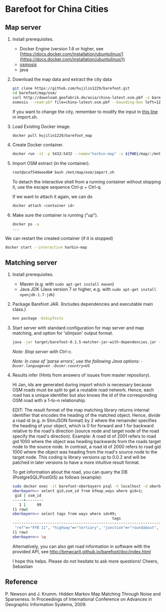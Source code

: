 # Barefoot for China Cities

## Map server

1. Install prerequisites.

    - Docker Engine (version 1.6 or higher, see [https://docs.docker.com/installation/ubuntulinux/](https://docs.docker.com/installation/ubuntulinux/))
    - [osmosis](https://wiki.openstreetmap.org/wiki/Osmosis/Installation)
    - java 

2. Download the map data and extract the city data

    ``` bash
    git clone https://github.com/hujilin1229/barefoot.git
    cd barefoot/map/osm/
    curl http://download.geofabrik.de/asia/china-latest.osm.pbf -o barefoot/map/osm/china.osm.pbf
    osmosis --read-pbf file=china-latest.osm.pbf --bounding-box left=126.506130 right=126.771862 bottom=45.657920 top=45.830905 --write-pbf file=harbin.osm.pbf
    ```

    If you want to change the city, remember to modify the input in [this line](https://github.com/boathit/barefoot/blob/master/map/osm/import.sh#L28) in import.sh.

3. Load Existing Docker image.

    ``` bash
    docker pull hujilin1229/barefoot_map
    ```

4. Create Docker container.

    ``` bash
    docker run -it -p 5432:5432 --name="harbin-map" -v ${PWD}/map/:/mnt/map hujilin1229/barefoot_map:latest
    ```

5. Import OSM extract (in the container).

    ``` bash
    root@acef54deeedb# bash /mnt/map/osm/import.sh
    ```

    To detach the interactive shell from a running container without stopping it, use the escape sequence Ctrl-p + Ctrl-q.

    If we want to attach it again, we can do

    ```bash
    docker attach <container id>
    ```

6. Make sure the container is running ("up").

    ``` bash
    docker ps -a
    ...
    ```

We can restart the created container (if it is stopped)
```bash
docker start --interactive harbin-map
```


## Matching server

1. Install prerequisites.

    - Maven (e.g. with `sudo apt-get install maven`)
    - Java JDK (Java version 7 or higher, e.g. with `sudo apt-get install openjdk-1.7-jdk`)

2. Package Barefoot JAR. (Includes dependencies and executable main class.)

    ``` bash
    mvn package -DskipTests
    ```

3. Start server with standard configuration for map server and map matching, and option for 'slimjson' output format.

    ``` bash
    java -jar target/barefoot-0.1.5-matcher-jar-with-dependencies.jar --slimjson config/server.properties config/harbin.properties
    ```

    _Note: Stop server with Ctrl-c._

    _Note: In case of 'parse errors', use the following Java options: `-Duser.language=en -Duser.country=US`_

4. Results infer (Hints from answers of issues from master repository).
    
    Hi Jan,
    ids are generated during import which is necessary because OSM roads must be split to get a routable road network. Hence, each road has a unique identifier but also knows the id of the corresponding OSM road with a 1-to-n relationship.

    EDIT: The result format of the map matching library returns internal identifier that encodes the heading of the matched object. Hence, divide a road id (e.g. in SlimJSON format) by 2 where the remainder specifies the heading of your object, which is 0 for forward and 1 for backward relative to the road's direction (source node and target node of the road specify the road's direction). Example: A road id of 2001 refers to road gid 1000 where the object was heading backwards from the roads target node to the source node. In contrast, a road id of 2000 refers to road gid 1000 where the object was heading from the road's source node to the target node. This coding is library versions up to 0.0.2 and will be patched in later versions to have a more intuitive result format.

    To get information about the road, you can query the DB (PostgreSQL/PostGIS) as follows (example):
    ``` bash
    sudo docker exec -it barefoot-oberbayern psql -h localhost -d oberbayern -U osmuser
    oberbayern=> select gid,osm_id from bfmap_ways where gid=1;
     gid | osm_id 
    -----+--------
       1 |     99
    (1 row)
    oberbayern=> select tags from ways where id=99;
                                                 tags                                             
    ----------------------------------------------------------------------------------------------
     "ref"=>"FFB 11", "highway"=>"tertiary", "junction"=>"roundabout", "zone:traffic"=>"DE:urban"
    (1 row)
    oberbayern=> \q
    ```
    Alternatively, you can also get road information in software with the provided API, see http://bmwcarit.github.io/barefoot/doc/index.html

    I hope this helps. Please do not hesitate to ask more questions!
    Cheers, Sebastian
## Reference

P. Newson and J. Krumm. Hidden Markov Map Matching Through Noise and Sparseness. In Proceedings of International Conference on Advances in Geographic Information Systems, 2009.
